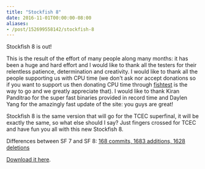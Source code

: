 ```yaml
---
title: "Stockfish 8"
date: 2016-11-01T00:00:00-08:00
aliases:
- /post/152699558142/stockfish-8
---
```


Stockfish 8 is out!

This is the result of the effort of many people along many months: it
has been a huge and hard effort and I would like to thank all the
testers for their relentless patience, determination and creativity. I
would like to thank all the people supporting us with CPU time (we don't
ask nor accept donations so if you want to support us then donating CPU
time through [fishtest](http://tests.stockfishchess.org/tests) is the
way to go and we greatly appreciate that). I would like to thank Kiran
Panditrao for the super fast binaries provided in record time and Daylen
Yang for the amazingly fast update of the site: you guys are great!

Stockfish 8 is the same version that will go for the TCEC superfinal, it
will be exactly the same, so what else should I say? Just fingers
crossed for TCEC and have fun you all with this new Stockfish 8.

Differences between SF 7 and SF 8: [168 commits, 1683 additions, 1628
deletions](https://github.com/official-stockfish/Stockfish/compare/official-stockfish:sf_7...sf_8)

[Download it here](https://stockfishchess.org/download/).
